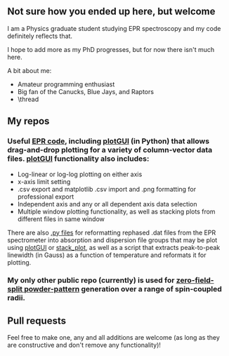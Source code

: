## Not sure how you ended up here, but welcome

I am a Physics graduate student studying EPR spectroscopy and my code definitely reflects that.

I hope to add more as my PhD progresses, but for now there isn't much here.

A bit about me:
* Amateur programming enthusiast
* Big fan of the Canucks, Blue Jays, and Raptors
* \\thread

## My repos 

### Useful [EPR code](https://github.com/brad-ley/misc-useful), including [plotGUI](https://github.com/brad-ley/misc-useful/blob/master/plotGUI.py) (in Python) that allows drag-and-drop plotting for a variety of column-vector data files. [plotGUI](https://github.com/brad-ley/misc-useful/blob/master/plotGUI.py) functionality also includes:
* Log-linear or log-log plotting on either axis
* x-axis limit setting
* .csv export and matplotlib .csv import and .png formatting for professional export
* Independent axis and any or all dependent axis data selection
* Multiple window plotting functionality, as well as stacking plots from different files in same window

There are also [.py files](https://github.com/brad-ley/misc-useful/blob/master/overlay_newfile.py) for reformatting rephased .dat files from the EPR spectrometer into absorption and dispersion file groups that may be plot using [plotGUI](https://github.com/brad-ley/misc-useful/blob/master/plotGUI.py) or [stack_plot](https://github.com/brad-ley/misc-useful/blob/master/stack_plot.py), as well as a script that extracts peak-to-peak linewidth (in Gauss) as a function of temperature and reformats it for plotting.

### My only other public repo (currently) is used for [zero-field-split powder-pattern](https://github.com/brad-ley/matlab-zfs/blob/master/gd_csc.m) generation over a range of spin-coupled radii.

## Pull requests 

Feel free to make one, any and all additions are welcome (as long as they are constructive and don't remove any functionality)!
